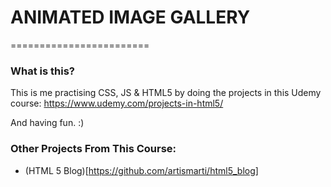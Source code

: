 # ANIMATED IMAGE GALLERY
========================

### What is this?
This is me practising CSS, JS & HTML5 by doing the projects in this Udemy course: https://www.udemy.com/projects-in-html5/

And having fun. :)

### Other Projects From This Course:
- (HTML 5 Blog)[https://github.com/artismarti/html5_blog]
